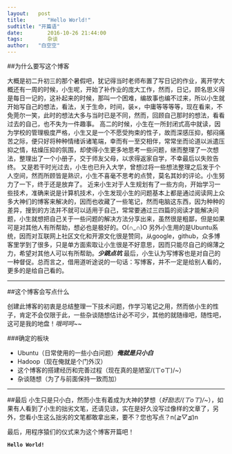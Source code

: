 ```yaml
---
layout:   post
title:       "Hello World!"
sudtitle: "开篇语"
date:        2016-10-26 21:44:00
tags:        杂谈
author:   "白空空"
---
```

##为什么要写这个博客

大概是初二升初三的那个暑假吧，犹记得当时老师布置了写日记的作业，离开学大概还有一周的时候，小生呢，开始了补作业的庞大工作，然而，日记，顾名思义得是每日一记的，这补起来的时候，那叫一个困难，编故事也编不过来，所以小生就开始写自己的想法，看法，关于生命，时间，装×，中庸等等等等，现在看来，不免莞尔一笑，此时的想法大多与当时已是不同，然而，回顾自己那时的想法，看看过去的自己，也不失为一件趣事。
高二的时候，小生在一所封闭式高中就读，因为学校的管理极度严格，小生又是一个不愿受拘束的性子，故而深感压抑，郁闷痛苦之际，便只好将种种情绪诉诸笔端，幸而有一至交相伴，常常坐而论道以派遣压抑之情，枯燥压抑的氛围，却使得小生更多地思考一些问题，继而整理了一次想法，整理出了一个小册子，交于师友父母，以求得返家自学，不幸最后以失败告终。
又是若干时光过去，小生也已升入大学，曾想过将一些想法整理之后发于个人空间，然而所顾皆是熟识，小生不喜毫不思考的点赞，莫名其妙的评论。小生努力了一下，终于还是放弃了。
近来小生对于人生规划有了一些方向，开始学习一些技术，准确来说是计算机技术，小生发现小生的问题基本上都是通过阅读网上众多大神们的博客来解决的，因而也收藏了一些笔记，然而电脑这东西，因为种种的差异，搜到的方法并不就可以适用于自己，常常要通过三四篇的阅读才能解决问题，小生就想把自己关于一些问题的解决方法分享出来，虽然很是粗鄙，但是如果可是对其他人有所帮助，想必也是极好的。O(∩_∩)O
另外小生用的是Ubuntu系统，因而对互联网上社区文化和开源文化很是赞同，从google，github，众多博客里学到了很多，只是单方面索取让小生很是不好意思，因而只能尽自己的绵薄之力，希望对其他人可以有所帮助。***少跳点坑***
最后，小生认为写博客也是对自己的一种督促。总而言之，借用道听途说的一句话：写博客，并不一定是给别人看的，更多的是给自己看的。

---
##这个博客会写点什么

创建此博客的初衷是总结整理一下技术问题，作学习笔记之用，然而依小生的性子，肯定不会仅限于此，一些杂谈随想估计必不可少，其他的就随缘吧，随性吧，这可是我的地盘！*哦呵呵~~*

###确定的板块
- Ubuntu（日常使用的一些小白问题）***俺就是只小白***
- Hadoop（现在俺就是个门外汉）
- 这个博客的搭建经历和完善过程（现在真的是陋室/(ㄒoㄒ)/~）
- 杂谈随想（为了与前面保持一致而加）

---
##最后
小生只是只小白，然而小生有着成为大神的梦想（*好励志/(ㄒoㄒ)/~*），如果有人看到了小生的拙劣文笔，还请见谅，实在是好久没写过像样的文章了，另外，您看小生这么拙劣的文笔都敢拿出来，要不？您也写点？n(*≧▽≦*)n

最后，用程序猿们的仪式来为这个博客开篇吧！

**`Hello World!`**